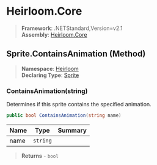 # Heirloom.Core

> **Framework**: .NETStandard,Version=v2.1  
> **Assembly**: [Heirloom.Core][0]

## Sprite.ContainsAnimation (Method)

> **Namespace**: [Heirloom][0]  
> **Declaring Type**: [Sprite][1]

### ContainsAnimation(string)

Determines if this sprite contains the specified animation.

```cs
public bool ContainsAnimation(string name)
```

| Name | Type     | Summary |
|------|----------|---------|
| name | `string` |         |

> **Returns** - `bool`

[0]: ../../../Heirloom.Core.md
[1]: ../Sprite.md
